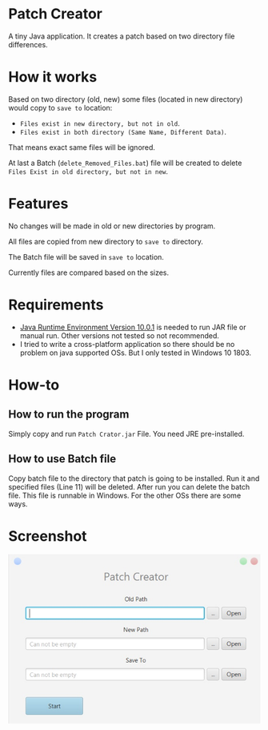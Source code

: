 # Patch Creator
A tiny Java application. It creates a patch based on two directory file differences.

# How it works
Based on two directory (old, new) some files (located in new directory) would copy to `save to` location:
* `Files exist in new directory, but not in old`.
* `Files exist in both directory (Same Name, Different Data)`.

That means exact same files will be ignored.

At last a Batch (`delete_Removed_Files.bat`) file will be created to delete `Files Exist in old directory, but not in new`.

# Features
No changes will be made in old or new directories by program.

All files are copied from new directory to `save to` directory.

The Batch file will be saved in `save to` location.

Currently files are compared based on the sizes.

# Requirements
* [Java Runtime Environment Version 10.0.1](http://www.oracle.com/technetwork/java/javase/downloads/jre10-downloads-4417026.html) is needed to run JAR file or manual run.
Other versions not tested so not recommended.
* I tried to write a cross-platform application so there should be no problem on java supported OSs. But I only tested in Windows 10 1803.

# How-to

## How to run the program
Simply copy and run `Patch Crator.jar` File. You need JRE pre-installed.

## How to use Batch file
Copy batch file to the directory that patch is going to be installed. Run it and specified files (Line 11) will be deleted. After run you can delete the batch file.
This file is runnable in Windows. For the other OSs there are some ways.

# Screenshot
![screenshot](https://github.com/Matin-A/Patch-Creator/blob/v1.0.1-releases-archived/PatchCreatorScreenshot.jpg)
